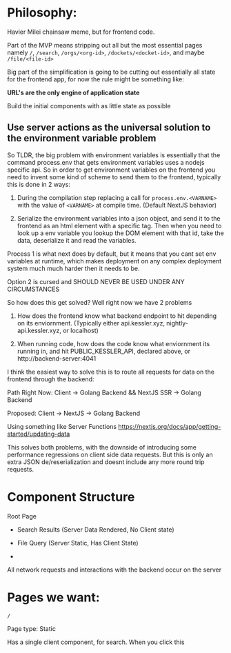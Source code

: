
# Philosophy:

Havier Milei chainsaw meme, but for frontend code. 

Part of the MVP means stripping out all but the most essential pages namely `/`,  `/search`, `/orgs/<org-id>`, `/dockets/<docket-id>`, and maybe `/file/<file-id>`

Big part of the simplification is going to be cutting out essentially all state for the frontend app, for now the rule might be something like:

**URL's are the only engine of application state**

Build the initial components with as little state as possible



## Use server actions as the universal solution to the environment variable problem

So TLDR, the big problem with environment variables is essentially that the command process.env that gets environment variables uses a nodejs specific api. So in order to get environment variables on the frontend you need to invent some kind of scheme to send them to the frontend, typically this is done in 2 ways:

1. During the compilation step replacing a call for `process.env.<VARNAME>` with the value of `<VARNAME>` at compile time. (Default NextJS behavior)

2. Serialize the environment variables into a json object, and send it to the frontend as an html element with a specific tag. Then when you need to look up a env variable you lookup the DOM element with that id, take the data, deserialize it and read the variables.

Process 1 is what next does by default, but it means that you cant set env variables at runtime, which makes deployment on any complex deployment system much much harder then it needs to be.

Option 2 is cursed and SHOULD NEVER BE USED UNDER ANY CIRCUMSTANCES

So how does this get solved? Well right now we have 2 problems 

1. How does the frontend know what backend endpoint to hit depending on its enviornment. (Typically either api.kessler.xyz, nightly-api.kessler.xyz, or localhost)

2. When running code, how does the code know what enviornment its running in, and hit PUBLIC_KESSLER_API, declared above, or http://backend-server:4041

I think the easiest way to solve this is to route all requests for data on the frontend through the backend:

Path Right Now:
Client -> Golang Backend && NextJS SSR -> Golang Backend


Proposed:
Client -> NextJS -> Golang Backend 

Using something like Server Functions
https://nextjs.org/docs/app/getting-started/updating-data

This solves both problems, with the downside of introducing some performance regressions on client side data requests. But this is only an extra JSON de/reserialization and doesnt include any more round trip requests.


# Component Structure


Root Page 

- Search Results (Server Data Rendered, No Client state)

- File Query (Server Static, Has Client State)

- 




All network requests and interactions with the backend occur on the server 

# Pages we want:

`/`

Page type: Static

Has a single client component, for search. When you click this
